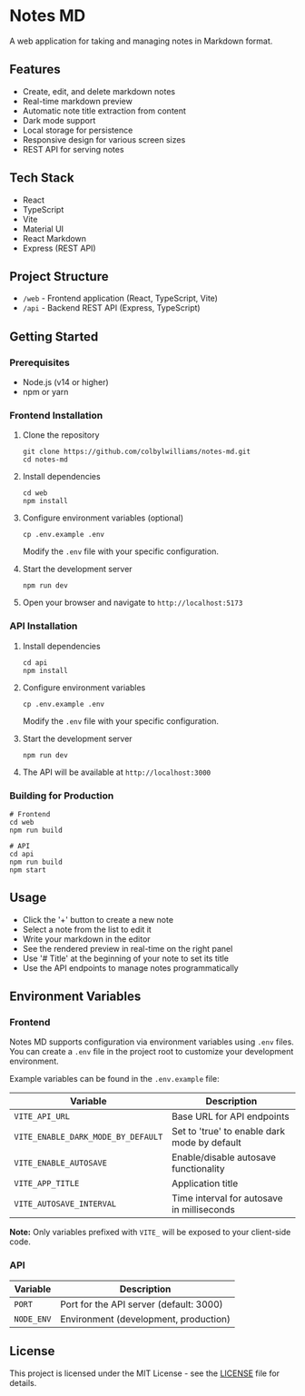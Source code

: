 # Notes MD



A web application for taking and managing notes in Markdown format.

## Features

- Create, edit, and delete markdown notes
- Real-time markdown preview
- Automatic note title extraction from content
- Dark mode support
- Local storage for persistence
- Responsive design for various screen sizes
- REST API for serving notes

## Tech Stack

- React
- TypeScript
- Vite
- Material UI
- React Markdown
- Express (REST API)

## Project Structure

- `/web` - Frontend application (React, TypeScript, Vite)
- `/api` - Backend REST API (Express, TypeScript)

## Getting Started

### Prerequisites

- Node.js (v14 or higher)
- npm or yarn

### Frontend Installation

1. Clone the repository
   ```
   git clone https://github.com/colbylwilliams/notes-md.git
   cd notes-md
   ```

2. Install dependencies
   ```
   cd web
   npm install
   ```

3. Configure environment variables (optional)
   ```
   cp .env.example .env
   ```
   Modify the `.env` file with your specific configuration.

4. Start the development server
   ```
   npm run dev
   ```

5. Open your browser and navigate to `http://localhost:5173`

### API Installation

1. Install dependencies
   ```
   cd api
   npm install
   ```

2. Configure environment variables
   ```
   cp .env.example .env
   ```
   Modify the `.env` file with your specific configuration.

3. Start the development server
   ```
   npm run dev
   ```

4. The API will be available at `http://localhost:3000`

### Building for Production

```
# Frontend
cd web
npm run build

# API
cd api
npm run build
npm start
```

## Usage

- Click the '+' button to create a new note
- Select a note from the list to edit it
- Write your markdown in the editor
- See the rendered preview in real-time on the right panel
- Use '# Title' at the beginning of your note to set its title
- Use the API endpoints to manage notes programmatically

## Environment Variables

### Frontend

Notes MD supports configuration via environment variables using `.env` files. You can create a `.env` file in the project root to customize your development environment.

Example variables can be found in the `.env.example` file:

| Variable | Description |
| --- | --- |
| `VITE_API_URL` | Base URL for API endpoints |
| `VITE_ENABLE_DARK_MODE_BY_DEFAULT` | Set to 'true' to enable dark mode by default |
| `VITE_ENABLE_AUTOSAVE` | Enable/disable autosave functionality |
| `VITE_APP_TITLE` | Application title |
| `VITE_AUTOSAVE_INTERVAL` | Time interval for autosave in milliseconds |

**Note:** Only variables prefixed with `VITE_` will be exposed to your client-side code.

### API

| Variable | Description |
| --- | --- |
| `PORT` | Port for the API server (default: 3000) |
| `NODE_ENV` | Environment (development, production) |

## License

This project is licensed under the MIT License - see the [LICENSE](LICENSE) file for details.
